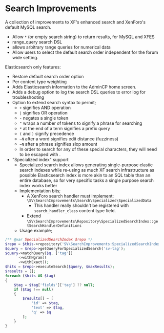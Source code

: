 # Search Improvements

A collection of improvements to XF's enhanced search and XenForo's default MySQL search.

- Allow `*` (or empty search string) to return results, for MySQL and XFES
- range_query search DSL
- allows arbitrary range queries for numerical data
- Allow users to select the default search order independent for the forum wide setting.

Elasticsearch only features:
- Restore default search order option
- Per content type weighting
- Adds Elasticsearch information to the AdminCP home screen.
- Adds a debug option to log the search DSL queries to error log for troubleshooting
- Option to extend search syntax to permit;
    - `+` signifies AND operation
    - `|` signifies OR operation
    - `-` negates a single token
    - `"` wraps a number of tokens to signify a phrase for searching
    - `*` at the end of a term signifies a prefix query
    - `(` and `)` signify precedence
    - `~N` after a word signifies edit distance (fuzziness)
    - `~N` after a phrase signifies slop amount
    - In order to search for any of these special characters, they will need to be escaped with \.
- "Specialized index" support
    - Specialized search index allows generating single-purpose elastic search indexes while re-using as much XF search infrastructure as possible
      Elasticsearch index is more akin to an SQL table than an entire database, so for very specific tasks a single purpose search index works better
    - Implementation bits;
        - A XenForo search handler must implement; `\SV\SearchImprovements\Search\Specialized\SpecializedData`
            - This handler really shouldn't be registered with `search_handler_class` content type field.
        - Extend `\SV\SearchImprovements\Repository\SpecializedSearchIndex::getSearchHandlerDefinitions`
    - Usage example;
```php
/** @var SpecializedSearchIndex $repo */
$repo = $this->repository('SV\SearchImprovements:SpecializedSearchIndex');
$query = $repo->getQueryForSpecializedSearch('sv-tag');
$query->matchQuery($q, ['tag'])
      ->withNgram()
      ->withExact();
$hits = $repo->executeSearch($query, $maxResults);
$results = [];
foreach ($hits AS $tag)
{
    $tag = $tag['fields']['tag'] ?? null;
    if ($tag !== null)
    {
        $results[] = [
            'id' => $tag,
            'text' => $tag,
            'q' => $q
        ];
    }
}
  ```
  